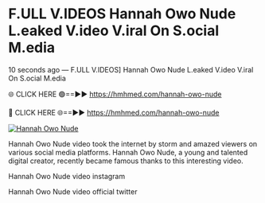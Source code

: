 # F.ULL V.IDEOS Hannah Owo Nude L.eaked V.ideo V.iral On S.ocial M.edia

10 seconds ago — F.ULL V.IDEOS] Hannah Owo Nude L.eaked V.ideo V.iral On S.ocial M.edia

🌐 CLICK HERE 🟢==►► https://hmhmed.com/hannah-owo-nude

🔴 CLICK HERE 🌐==►► https://hmhmed.com/hannah-owo-nude

[![Hannah Owo Nude](https://i.imgur.com/dJHk4Zq.gif)](https://hmhmed.com/hannah-owo-nude)

Hannah Owo Nude video took the internet by storm and amazed viewers on various social media platforms. Hannah Owo Nude, a young and talented digital creator, recently became famous thanks to this interesting video.

Hannah Owo Nude video instagram

Hannah Owo Nude video official twitter